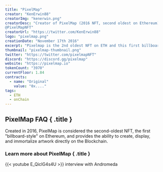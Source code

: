 ```yaml
---
title: "PixelMap"
creator: "KenErwin88"
creatorImg: "kenerwin.png"
creatorDesc: "Creator of PixelMap (2016 NFT, second oldest on Ethereum) & http://devopslibrary.com. Follow at 
@PixelMapNFT"
creatorUrl: "https://twitter.com/KenErwin88"
logo: "pixelmap.png"
creationDate: "November 17th 2016"
excerpt: "Pixelmap is the 2nd oldest NFT on ETH and this first billboard style NFT from 2016"
thumbnail: "pixelmap-thumbnail.png"
twitter: "https://twitter.com/pixelmapNFT"
discord: "https://discord.gg/pixelmap"
website: "https://pixelmap.io"
tokenCount: "3970"
currentFloor: 1.84
contracts: 
  - name: "Original"
    value: "0x...."
tags: 
  - ETH
  - onChain
---
```


## PixelMap FAQ { .title }

Created in 2016, PixelMap is considered the second-oldest NFT, the first "billboard-style" on Ethereum, and provides the ability to create, display, and immortalize artwork directly on the Blockchain.

  
### Learn more about PixelMap { .title } 

{{< youtube E_QiclG4s4U >}}
interview with Andromeda